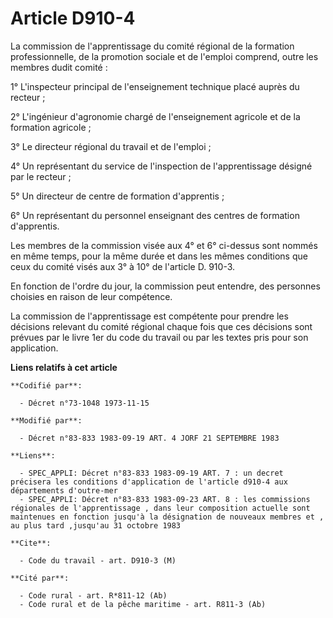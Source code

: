 # Article D910-4

La commission de l'apprentissage du comité régional de la formation professionnelle, de la promotion sociale et de l'emploi
comprend, outre les membres dudit comité :

1° L'inspecteur principal de l'enseignement technique placé auprès du recteur ;

2° L'ingénieur d'agronomie chargé de l'enseignement agricole et de la formation agricole ;

3° Le directeur régional du travail et de l'emploi ;

4° Un représentant du service de l'inspection de l'apprentissage désigné par le recteur ;

5° Un directeur de centre de formation d'apprentis ;

6° Un représentant du personnel enseignant des centres de formation d'apprentis.

Les membres de la commission visée aux 4° et 6° ci-dessus sont nommés en même temps, pour la même durée et dans les mêmes
conditions que ceux du comité visés aux 3° à 10° de l'article D. 910-3.

En fonction de l'ordre du jour, la commission peut entendre, des personnes choisies en raison de leur compétence.

La commission de l'apprentissage est compétente pour prendre les décisions relevant du comité régional chaque fois que ces
décisions sont prévues par le livre 1er du code du travail ou par les textes pris pour son application.

**Liens relatifs à cet article**

	**Codifié par**:

	  - Décret n°73-1048 1973-11-15

	**Modifié par**:

	  - Décret n°83-833 1983-09-19 ART. 4 JORF 21 SEPTEMBRE 1983

	**Liens**:

	  - SPEC_APPLI: Décret n°83-833 1983-09-19 ART. 7 : un decret précisera les conditions d'application de l'article d910-4 aux départements d'outre-mer
	  - SPEC_APPLI: Décret n°83-833 1983-09-23 ART. 8 : les commissions régionales de l'apprentissage , dans leur composition actuelle sont maintenues en fonction jusqu'à la désignation de nouveaux membres et , au plus tard ,jusqu'au 31 octobre 1983

	**Cite**:

	  - Code du travail - art. D910-3 (M)

	**Cité par**:

	  - Code rural - art. R*811-12 (Ab)
	  - Code rural et de la pêche maritime - art. R811-3 (Ab)
